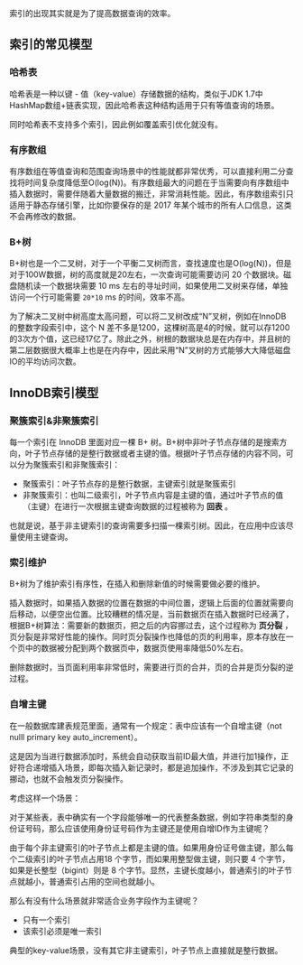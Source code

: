 索引的出现其实就是为了提高数据查询的效率。



## 索引的常见模型

### 哈希表

哈希表是一种以键 - 值（key-value）存储数据的结构，类似于JDK 1.7中HashMap数组+链表实现，因此哈希表这种结构适用于只有等值查询的场景。

同时哈希表不支持多个索引，因此例如覆盖索引优化就没有。



### 有序数组

有序数组在等值查询和范围查询场景中的性能就都非常优秀，可以直接利用二分查找将时间复杂度降低至O(log(N))。有序数组最大的问题在于当需要向有序数组中插入数据时，需要伴随着大量数据的搬迁，非常消耗性能。因此，有序数组索引只适用于静态存储引擎，比如你要保存的是 2017 年某个城市的所有人口信息，这类不会再修改的数据。



### B+树

B+树也是一个二叉树，对于一个平衡二叉树而言，查找速度也是O(log(N))，但是对于100W数据，树的高度就是20左右，一次查询可能需要访问 20 个数据块。磁盘随机读一个数据块需要 10 ms 左右的寻址时间，如果使用二叉树来存储，单独访问一个行可能需要 `20*10` ms 的时间，效率不高。

为了解决二叉树中树高度太高问题，可以将二叉树改成“N”叉树，例如在InnoDB的整数字段索引中，这个 N 差不多是1200，这棵树高是4的时候，就可以存1200的3次方个值，这已经17亿了。除此之外，树根的数据块总是在内存中，并且树的第二层数据很大概率上也是在内存中，因此采用“N”叉树的方式能够大大降低磁盘IO的平均访问次数。



## InnoDB索引模型

### 聚簇索引&非聚簇索引

每一个索引在 InnoDB 里面对应一棵 B+ 树。B+树中非叶子节点存储的是搜索方向，叶子节点存储的是整行数据或者主键的值。根据叶子节点存储的内容不同，可以分为聚簇索引和非聚簇索引：

- 聚簇索引：叶子节点存的是整行数据，主键索引就是聚簇索引
- 非聚簇索引：也叫二级索引，叶子节点内容是主键的值，通过叶子节点的值（主键）在进行一次根据主键查询数据的过程被称为 **回表** 。

也就是说，基于非主键索引的查询需要多扫描一棵索引树。因此，在应用中应该尽量使用主键查询。



### 索引维护

B+树为了维护索引有序性，在插入和删除新值的时候需要做必要的维护。

插入数据时，如果插入数据的位置在数据的中间位置，逻辑上后面的位置就需要向后移动，以便空出位置。比较糟糕的情况是，当前数据页在插入数据时已经满了，根据B+树算法：需要新的数据页，把之后的内容挪过去，这个过程称为 **页分裂** ，页分裂是非常好性能的操作。同时页分裂操作也降低的页的利用率，原本存放在一个页中的数据被分配到两个数据页中，数据页使用率降低50%左右。

删除数据时，当页面利用率非常低时，需要进行页的合并，页的合并是页分裂的逆过程。



### 自增主键

在一般数据库建表规范里面，通常有一个规定：表中应该有一个自增主键（not nulll  primary key auto_increment）。

这是因为当进行数据添加时，系统会自动获取当前ID最大值，并进行加1操作，正好符合递增插入场景，即每次插入新记录时，都是追加操作，不涉及到其它记录的挪动，也就不会触发页分裂操作。



考虑这样一个场景：

对于某些表，表中确实有一个字段能够唯一的代表整条数据，例如字符串类型的身份证号码，那么应该使用身份证号码作为主键还是使用自增ID作为主键呢？

由于每个非主键索引的叶子节点上都是主键的值。如果用身份证号做主键，那么每个二级索引的叶子节点占用18 个字节，而如果用整型做主键，则只要 4 个字节，如果是长整型（bigint）则是 8 个字节。显然，主键长度越小，普通索引的叶子节点就越小，普通索引占用的空间也就越小。

那么有没有什么场景就非常适合业务字段作为主键呢？

- 只有一个索引
- 该索引必须是唯一索引

典型的key-value场景，没有其它非主键索引，叶子节点上直接就是整行数据。



